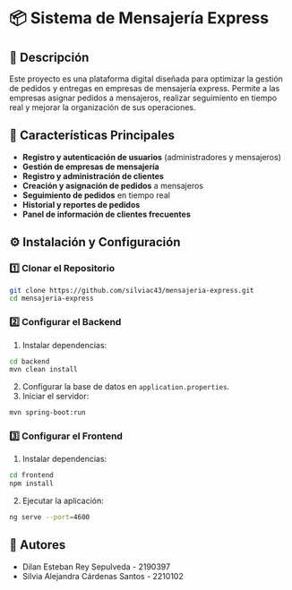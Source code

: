 # 📦 Sistema de Mensajería Express

## 📌 Descripción
Este proyecto es una plataforma digital diseñada para optimizar la gestión de pedidos y entregas en empresas de mensajería express. Permite a las empresas asignar pedidos a mensajeros, realizar seguimiento en tiempo real y mejorar la organización de sus operaciones. 

## 🚀 Características Principales
- **Registro y autenticación de usuarios** (administradores y mensajeros)
- **Gestión de empresas de mensajería**
- **Registro y administración de clientes**
- **Creación y asignación de pedidos** a mensajeros
- **Seguimiento de pedidos** en tiempo real
- **Historial y reportes de pedidos**
- **Panel de información de clientes frecuentes**


## ⚙️ Instalación y Configuración
### 1️⃣ Clonar el Repositorio
```bash
git clone https://github.com/silviac43/mensajeria-express.git
cd mensajeria-express
```
### 2️⃣ Configurar el Backend
1. Instalar dependencias:
```bash
cd backend
mvn clean install
```
2. Configurar la base de datos en `application.properties`.
3. Iniciar el servidor:
```bash
mvn spring-boot:run
```

### 3️⃣ Configurar el Frontend
1. Instalar dependencias:
```bash
cd frontend
npm install
```
2. Ejecutar la aplicación:
```bash
ng serve --port=4600
```

## 💬 Autores
- Dilan Esteban Rey Sepulveda - 2190397
- Silvia Alejandra Cárdenas Santos - 2210102
